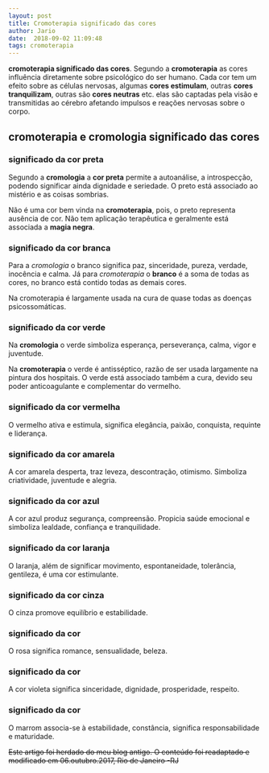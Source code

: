 ```yaml
---
layout: post
title: Cromoterapia significado das cores
author: Jario
date:  2018-09-02 11:09:48
tags: cromoterapia
---
```

**cromoterapia significado das cores**. Segundo a **cromoterapia** as cores influência diretamente sobre psicológico do ser humano. Cada cor tem um efeito sobre as células nervosas, algumas **cores estimulam**, outras **cores tranquilizam**, outras são **cores neutras** etc. elas são captadas pela visão e transmitidas ao cérebro afetando impulsos e reações nervosas sobre o corpo.

## cromoterapia e cromologia significado das cores

### significado da cor preta

Segundo a **cromologia** a **cor preta** permite a autoanálise, a introspecção, podendo significar ainda dignidade e seriedade. O preto está associado ao mistério e as coisas sombrias.

Não é uma cor bem vinda na **cromoterapia**, pois, o preto representa ausência de cor. Não tem aplicação terapêutica e geralmente está associada a **magia negra**.

### significado da cor branca

Para a _cromologia_ o branco significa paz, sinceridade, pureza, verdade, inocência e calma. Já para _cromoterapia_ o **branco** é a soma de todas as cores, no branco está contido todas as demais cores.

Na cromoterapia é largamente usada na cura de quase todas as doenças psicossomáticas.

### significado da cor verde

Na **cromologia** o verde simboliza esperança, perseverança, calma, vigor e juventude.

Na **cromoterapia** o verde é antisséptico, razão de ser usada largamente na pintura dos hospitais. O verde está associado também a cura, devido seu poder anticoagulante e complementar do vermelho.

### significado da cor vermelha

O vermelho ativa e estimula, significa elegância, paixão, conquista, requinte e liderança.

### significado da cor amarela

A cor amarela desperta, traz leveza, descontração, otimismo. Simboliza criatividade, juventude e alegria.

### significado da cor azul

A cor azul produz segurança, compreensão. Propicia saúde emocional e simboliza lealdade, confiança e tranquilidade.

### significado da cor laranja

O laranja, além de significar movimento, espontaneidade, tolerância, gentileza, é uma cor estimulante.

### significado da cor cinza

O cinza promove equilíbrio e estabilidade.

### significado da cor

O rosa significa romance, sensualidade, beleza.

### significado da cor

A cor violeta significa sinceridade, dignidade, prosperidade, respeito.

### significado da cor

O marrom associa-se à estabilidade, constância, significa responsabilidade e maturidade.

~~Este artigo foi herdado do meu blog antigo. O conteúdo foi readaptado e modificado em 06.outubro.2017, Rio de Janeiro -RJ~~

